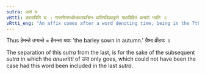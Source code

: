 ```yaml
---
sutra: उप्ते च
vRtti: कालादिति च । सप्तमीसमर्थात्कालवाचिनः प्रातिपदिकादुप्ते यथाविहितं प्रत्ययो भवति ॥
vRtti_eng: "An affix comes after a word denoting time, being in the 7th case in construction, meaning 'sown therein'."
---
```

Thus हेमन्ते उप्यन्ते = हैमन्ता यवाः 'the barley sown in autumn.' ग्रैष्मा व्रीहयः ॥

The separation of this _sutra_ from the last, is for the sake of the subsequent _sutra_ in which the _anuvritti_ of उप्त only goes, which could not have been the case had this word been included in the last _sutra_.
